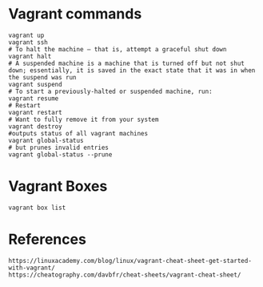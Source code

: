 # Vagrant commands
    vagrant up
    vagrant ssh
    # To halt the machine – that is, attempt a graceful shut down
    vagrant halt
    # A suspended machine is a machine that is turned off but not shut down; essentially, it is saved in the exact state that it was in when the suspend was run
    vagrant suspend
    # To start a previously-halted or suspended machine, run:
    vagrant resume
    # Restart
    vagrant restart
    # Want to fully remove it from your system
    vagrant destroy
    #outputs status of all vagrant machines
    vagrant global­-status
    # but prunes invalid entries
    vagrant global­-status --prune
# Vagrant Boxes
    vagrant box list
# References
    https://linuxacademy.com/blog/linux/vagrant-cheat-sheet-get-started-with-vagrant/
    https://cheatography.com/davbfr/cheat-sheets/vagrant-cheat-sheet/